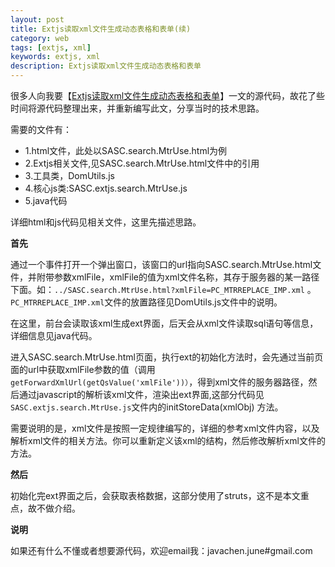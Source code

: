 ```yaml
---
layout: post
title: Extjs读取xml文件生成动态表格和表单(续)
category: web
tags: [extjs, xml]
keywords: extjs, xml
description: Extjs读取xml文件生成动态表格和表单
---
```


很多人向我要【[Extjs读取xml文件生成动态表格和表单](/2009/10/22/ext_readxml_in_bjsasc_wuzi/)】一文的源代码，故花了些时间将源代码整理出来，并重新编写此文，分享当时的技术思路。

需要的文件有：

- 1.html文件，此处以SASC.search.MtrUse.html为例
- 2.Extjs相关文件,见SASC.search.MtrUse.html文件中的引用
- 3.工具类，DomUtils.js
- 4.核心js类:SASC.extjs.search.MtrUse.js
- 5.java代码

详细html和js代码见相关文件，这里先描述思路。

<strong>首先</strong>

通过一个事件打开一个弹出窗口，该窗口的url指向SASC.search.MtrUse.html文件，并附带参数xmlFile，xmlFile的值为xml文件名称，其存于服务器的某一路径下面。如：`../SASC.search.MtrUse.html?xmlFile=PC_MTRREPLACE_IMP.xml` 。`PC_MTRREPLACE_IMP.xml`文件的放置路径见DomUtils.js文件中的说明。

在这里，前台会读取该xml生成ext界面，后天会从xml文件读取sql语句等信息，详细信息见java代码。

进入SASC.search.MtrUse.html页面，执行ext的初始化方法时，会先通过当前页面的url中获取xmlFile参数的值（调用 `getForwardXmlUrl(getQsValue('xmlFile'))）`，得到xml文件的服务器路径，然后通过javascript的解析该xml文件，渲染出ext界面,这部分代码见`SASC.extjs.search.MtrUse.js`文件内的initStoreData(xmlObj) 方法。

需要说明的是，xml文件是按照一定规律编写的，详细的参考xml文件内容，以及解析xml文件的相关方法。你可以重新定义该xml的结构，然后修改解析xml文件的方法。

<strong>然后</strong>

初始化完ext界面之后，会获取表格数据，这部分使用了struts，这不是本文重点，故不做介绍。

<strong>说明</strong>

如果还有什么不懂或者想要源代码，欢迎email我：javachen.june#gmail.com
